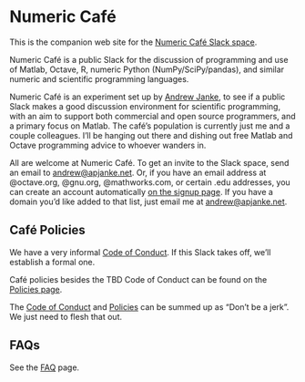 Numeric Café
============

This is the companion web site for the [Numeric Café Slack space](https://numericcafe.slack.com).


Numeric Café is a public Slack for the discussion of programming and use of Matlab, Octave, R, numeric Python (NumPy/SciPy/pandas), and similar numeric and scientific programming languages.

Numeric Café is an experiment set up by [Andrew Janke](https://apjanke.net), to see if a public Slack makes a good discussion environment for scientific programming, with an aim to support both commercial and open source programmers, and a primary focus on Matlab.
The café’s population is currently just me and a couple colleagues.
I’ll be hanging out there and dishing out free Matlab and Octave programming advice to whoever wanders in.

All are welcome at Numeric Café.
To get an invite to the Slack space, send an email to <andrew@apjanke.net>.
Or, if you have an email address at @octave.org, @gnu.org, @mathworks.com, or certain .edu addresses, you can create an account automatically [on the signup page](https://join.slack.com/t/numericcafe/signup?x=x-594108407168-617841048359).
If you have a domain you’d like added to that list, just email me at <andrew@apjanke.net>.

## Café Policies

We have a very informal [Code of Conduct](coc.md).
If this Slack takes off, we’ll establish a formal one.

Café policies besides the TBD Code of Conduct can be found on the [Policies page](policies.md).

The [Code of Conduct](coc.md) and [Policies](policies.md) can be summed up as “Don’t be a jerk”.
We just need to flesh that out.

## FAQs

See the [FAQ](FAQ.md) page.